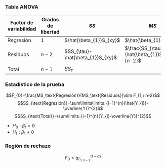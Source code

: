 
### Tabla ANOVA

| Factor de variabilidad | Grados de libertad | $SS$                              | $MS$                                          |
| ---------------------- | ------------------ | --------------------------------- | --------------------------------------------- |
| Regresión              | $1$                | $\hat{\beta_{1}}S_{xy}$           | $\hat{\beta_{1}}S_{xy}$                       |
| Residuos               | $n-2$              | $SS_{\tau}-\hat{\beta_{1}}S_{xy}$ | $\frac{SS_{\tau}-\hat{\beta_{1}}S_{xy}}{n-2}$ |
| Total                  | $n-1$              | $SS_{\tau}$                       |                                               |

### Estadístico de la prueba

$$F_{0}=\frac{MS_\text{Regresión}}{MS_\text{Residuos}}\sim F_{1,\ n-2}$$
$$SS_{\text{Regresión}}=\sum\limits\limits_{i=1}^{n}(\hat{Y_{i}}-\overline{Y})^{2}$$
$$SS_{\text{Total}}=\sum\limits_{i=1}^{n}(Y_{i}-\overline{Y})^{2}$$
- $H_{0}:\beta_{1}=0$
- $H_{1}:\beta_{1}\neq0$

### Región de rechazo

$$F_{0}>q_{F_{1,\ n-2}}^{(1-\alpha)}$$

